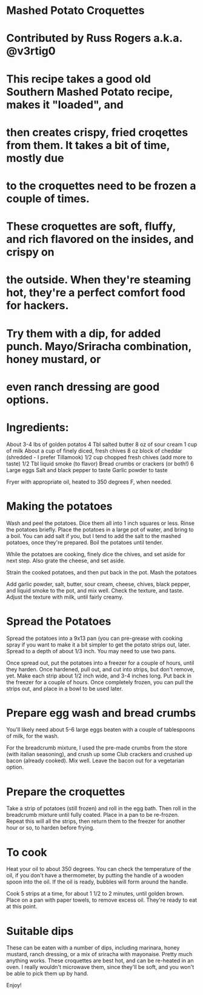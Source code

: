 # Mashed Potato Croquettes
# Contributed by Russ Rogers a.k.a. @v3rtig0
#
# This recipe takes a good old Southern Mashed Potato recipe, makes it "loaded", and
# then creates crispy, fried croqettes from them. It takes a bit of time, mostly due
# to the croquettes need to be frozen a couple of times.
#
# These croquettes are soft, fluffy, and rich flavored on the insides, and crispy on 
# the outside. When they're steaming hot, they're a perfect comfort food for hackers.
# Try them with a dip, for added punch. Mayo/Sriracha combination, honey mustard, or
# even ranch dressing are good options.

# Ingredients:

About 3-4 lbs of golden potatos
4 Tbl salted butter
8 oz of sour cream
1 cup of milk
About a cup of finely diced, fresh chives
8 oz block of cheddar (shredded - I prefer Tillamook)
1/2 cup chopped fresh chives (add more to taste)
1/2 Tbl liquid smoke (to flavor)
Bread crumbs or crackers (or both!)
6 Large eggs
Salt and black pepper to taste
Garlic powder to taste

Fryer with appropriate oil, heated to 350 degrees F, when needed.

# Making the potatoes
Wash and peel the potatoes. Dice them all into 1 inch squares or less. Rinse the potatoes briefly.
Place the potatoes in a large pot of water, and bring to a boil. You can add salt if you, but I 
tend to add the salt to the mashed potatoes, once they're prepared. Boil the potatoes until tender.

While the potatoes are cooking, finely dice the chives, and set aside for next step. Also grate the
cheese, and set aside.

Strain the cooked potatoes, and then put back in the pot. Mash the potatoes

Add garlic powder, salt, butter, sour cream, cheese, chives, black pepper, and liquid smoke to the
pot, and mix well.  Check the texture, and taste.  Adjust the texture with milk, until fairly creamy.

# Spread the Potatoes
Spread the potatoes into a 9x13 pan (you can pre-grease with cooking spray if you want to make it
a bit simpler to get the potato strips out, later. Spread to a depth of about 1/3 inch. You may 
need to use two pans.

Once spread out, put the potatoes into a freezer for a couple of hours, until they harden. Once hardened,
pull out, and cut into strips, but don't remove, yet. Make each strip about 1/2 inch wide, and 3-4
inches long. Put back in the freezer for a couple of hours. Once completely frozen, you can pull the
strips out, and place in a bowl to be used later.

# Prepare egg wash and bread crumbs
You'll likely need about 5-6 large eggs beaten with a couple of tablespoons of milk, for the wash.

For the breadcrumb mixture, I used the pre-made crumbs from the store (with italian seasoning), and
crush up some Club crackers and crushed up bacon (already cooked). Mix well.  Leave the bacon out for a
vegetarian option.

# Prepare the croquettes
Take a strip of potatoes (still frozen) and roll in the egg bath. Then roll in the breadcrumb mixture
until fully coated. Place in a pan to be re-frozen. Repeat this will all the strips, then return them
to the freezer for another hour or so, to harden before frying.

# To cook
Heat your oil to about 350 degrees. You can check the temperature of the oil, if you don't have a 
thermometer, by putting the handle of a wooden spoon into the oil. If the oil is ready, bubbles will
form around the handle.

Cook 5 strips at a time, for about 1 1/2 to 2 minutes, until golden brown. Place on a pan with paper
towels, to remove excess oil.  They're ready to eat at this point.

# Suitable dips
These can be eaten with a number of dips, including marinara, honey mustard, ranch dressing, or a mix
of sriracha with mayonaise. Pretty much anything works. These croquettes are best hot, and can be 
re-heated in an oven. I really wouldn't microwave them, since they'll be soft, and you won't be able to
pick them up by hand.

Enjoy!

